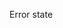 <go-fieldset label="What fruit do you like?" hint="Select one" is-list>
  <go-radio name="fruit" label="Apple" value="apple" hint="Not the company"></go-radio>
  <go-radio name="fruit" label="Banana" value="banana"></go-radio>
  <go-radio name="fruit" label="Orange" value="orange"></go-radio>
  <go-radio name="fruit" label="Kiwi" value="kiwi"></go-radio>
  <go-radio name="fruit" label="Watermelon" value="watermelon"></go-radio>
</go-fieldset>

<p>Error state</p>
<go-fieldset label="What fruit do you like?" error="[This is an error message]" hint="Select one" is-list>
  <go-radio name="fruit2" label="Apple" value="apple" hint="Not the company"></go-radio>
  <go-radio name="fruit2" label="Banana" value="banana"></go-radio>
  <go-radio name="fruit2" label="Orange" value="orange"></go-radio>
  <go-radio name="fruit2" label="Kiwi" value="kiwi"></go-radio>
  <go-radio name="fruit2" label="Watermelon" value="watermelon"></go-radio>
</go-fieldset>

